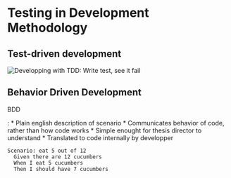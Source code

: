 Testing in Development Methodology
==================================


Test-driven development
-----------------------

![Developping with TDD: Write test, see it fail](assets/tdd)


Behavior Driven Development
---------------------------

<div align="left">
BDD

:    * Plain english description of scenario
     * Communicates behavior of code, rather than how code works
     * Simple enought for thesis director to understand
     * Translated to code internally by developper
</div>

~~~~~~~~~~~{.ruby}
Scenario: eat 5 out of 12
  Given there are 12 cucumbers
  When I eat 5 cucumbers
  Then I should have 7 cucumbers
~~~~~~~~~~~
